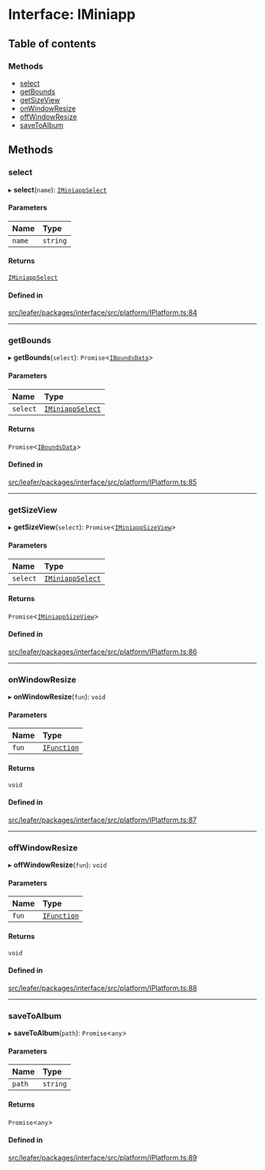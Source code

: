 # Interface: IMiniapp

## Table of contents

### Methods

- [select](IMiniapp.md#select)
- [getBounds](IMiniapp.md#getbounds)
- [getSizeView](IMiniapp.md#getsizeview)
- [onWindowResize](IMiniapp.md#onwindowresize)
- [offWindowResize](IMiniapp.md#offwindowresize)
- [saveToAlbum](IMiniapp.md#savetoalbum)

## Methods

### select

▸ **select**(`name`): [`IMiniappSelect`](IMiniappSelect.md)

#### Parameters

| Name | Type |
| :------ | :------ |
| `name` | `string` |

#### Returns

[`IMiniappSelect`](IMiniappSelect.md)

#### Defined in

[src/leafer/packages/interface/src/platform/IPlatform.ts:84](https://github.com/leaferjs/leafer/blob/9496e2973fd92c147ae5dbbf3c11ffcd5991c0f1/packages/interface/src/platform/IPlatform.ts#L84)

___

### getBounds

▸ **getBounds**(`select`): `Promise`\<[`IBoundsData`](IBoundsData.md)\>

#### Parameters

| Name | Type |
| :------ | :------ |
| `select` | [`IMiniappSelect`](IMiniappSelect.md) |

#### Returns

`Promise`\<[`IBoundsData`](IBoundsData.md)\>

#### Defined in

[src/leafer/packages/interface/src/platform/IPlatform.ts:85](https://github.com/leaferjs/leafer/blob/9496e2973fd92c147ae5dbbf3c11ffcd5991c0f1/packages/interface/src/platform/IPlatform.ts#L85)

___

### getSizeView

▸ **getSizeView**(`select`): `Promise`\<[`IMiniappSizeView`](IMiniappSizeView.md)\>

#### Parameters

| Name | Type |
| :------ | :------ |
| `select` | [`IMiniappSelect`](IMiniappSelect.md) |

#### Returns

`Promise`\<[`IMiniappSizeView`](IMiniappSizeView.md)\>

#### Defined in

[src/leafer/packages/interface/src/platform/IPlatform.ts:86](https://github.com/leaferjs/leafer/blob/9496e2973fd92c147ae5dbbf3c11ffcd5991c0f1/packages/interface/src/platform/IPlatform.ts#L86)

___

### onWindowResize

▸ **onWindowResize**(`fun`): `void`

#### Parameters

| Name | Type |
| :------ | :------ |
| `fun` | [`IFunction`](IFunction.md) |

#### Returns

`void`

#### Defined in

[src/leafer/packages/interface/src/platform/IPlatform.ts:87](https://github.com/leaferjs/leafer/blob/9496e2973fd92c147ae5dbbf3c11ffcd5991c0f1/packages/interface/src/platform/IPlatform.ts#L87)

___

### offWindowResize

▸ **offWindowResize**(`fun`): `void`

#### Parameters

| Name | Type |
| :------ | :------ |
| `fun` | [`IFunction`](IFunction.md) |

#### Returns

`void`

#### Defined in

[src/leafer/packages/interface/src/platform/IPlatform.ts:88](https://github.com/leaferjs/leafer/blob/9496e2973fd92c147ae5dbbf3c11ffcd5991c0f1/packages/interface/src/platform/IPlatform.ts#L88)

___

### saveToAlbum

▸ **saveToAlbum**(`path`): `Promise`\<`any`\>

#### Parameters

| Name | Type |
| :------ | :------ |
| `path` | `string` |

#### Returns

`Promise`\<`any`\>

#### Defined in

[src/leafer/packages/interface/src/platform/IPlatform.ts:89](https://github.com/leaferjs/leafer/blob/9496e2973fd92c147ae5dbbf3c11ffcd5991c0f1/packages/interface/src/platform/IPlatform.ts#L89)
